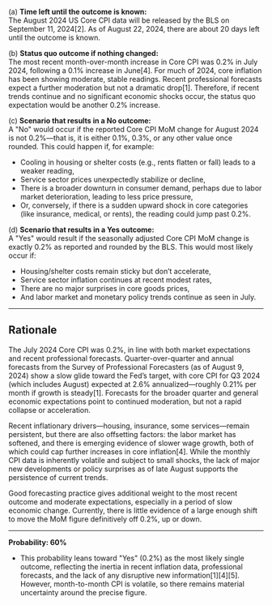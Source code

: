 (a) **Time left until the outcome is known:**  
The August 2024 US Core CPI data will be released by the BLS on September 11, 2024[2]. As of August 22, 2024, there are about 20 days left until the outcome is known.

(b) **Status quo outcome if nothing changed:**  
The most recent month-over-month increase in Core CPI was 0.2% in July 2024, following a 0.1% increase in June[4]. For much of 2024, core inflation has been showing moderate, stable readings. Recent professional forecasts expect a further moderation but not a dramatic drop[1]. Therefore, if recent trends continue and no significant economic shocks occur, the status quo expectation would be another 0.2% increase.

(c) **Scenario that results in a No outcome:**  
A "No" would occur if the reported Core CPI MoM change for August 2024 is not 0.2%—that is, it is either 0.1%, 0.3%, or any other value once rounded. This could happen if, for example:
- Cooling in housing or shelter costs (e.g., rents flatten or fall) leads to a weaker reading,
- Service sector prices unexpectedly stabilize or decline,
- There is a broader downturn in consumer demand, perhaps due to labor market deterioration, leading to less price pressure,
- Or, conversely, if there is a sudden upward shock in core categories (like insurance, medical, or rents), the reading could jump past 0.2%.

(d) **Scenario that results in a Yes outcome:**  
A "Yes" would result if the seasonally adjusted Core CPI MoM change is exactly 0.2% as reported and rounded by the BLS. This would most likely occur if:
- Housing/shelter costs remain sticky but don’t accelerate,
- Service sector inflation continues at recent modest rates,
- There are no major surprises in core goods prices,
- And labor market and monetary policy trends continue as seen in July.

---

## Rationale

The July 2024 Core CPI was 0.2%, in line with both market expectations and recent professional forecasts. Quarter-over-quarter and annual forecasts from the Survey of Professional Forecasters (as of August 9, 2024) show a slow glide toward the Fed’s target, with core CPI for Q3 2024 (which includes August) expected at 2.6% annualized—roughly 0.21% per month if growth is steady[1]. Forecasts for the broader quarter and general economic expectations point to continued moderation, but not a rapid collapse or acceleration.

Recent inflationary drivers—housing, insurance, some services—remain persistent, but there are also offsetting factors: the labor market has softened, and there is emerging evidence of slower wage growth, both of which could cap further increases in core inflation[4]. While the monthly CPI data is inherently volatile and subject to small shocks, the lack of major new developments or policy surprises as of late August supports the persistence of current trends.

Good forecasting practice gives additional weight to the most recent outcome and moderate expectations, especially in a period of slow economic change. Currently, there is little evidence of a large enough shift to move the MoM figure definitively off 0.2%, up or down.

---

**Probability: 60%**

- This probability leans toward "Yes" (0.2%) as the most likely single outcome, reflecting the inertia in recent inflation data, professional forecasts, and the lack of any disruptive new information[1][4][5]. However, month-to-month CPI is volatile, so there remains material uncertainty around the precise figure.